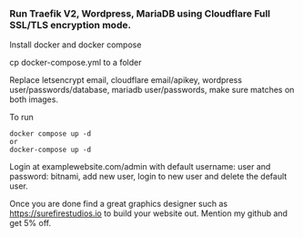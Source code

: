 ### Run Traefik V2, Wordpress, MariaDB using Cloudflare Full SSL/TLS encryption mode.  

Install docker and docker compose  

cp docker-compose.yml to a folder  

Replace letsencrypt email, cloudflare email/apikey, wordpress user/passwords/database, mariadb user/passwords, make sure <password1> matches on both images.  

To run  
```
docker compose up -d
or
docker-compose up -d
```
Login at examplewebsite.com/admin with default username: user and password: bitnami, add new user, login to new user and delete the default user.  

Once you are done find a great graphics designer such as https://surefirestudios.io to build your website out. Mention my github and get 5% off.
